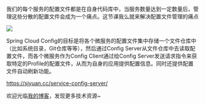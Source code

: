 我们的每个服务的配置文件都是在自身代码库中，当服务数量达到一定数量后，管理这些分散的配置文件会成为一个痛点。这节课我么就来解决配置文件管理的痛点

![](https://github.com/xbox1994/2018-Java-Interview/raw/master/images/config.jpg)

Spring Cloud Config的目标是将各个微服务的配置文件集中存储一个文件仓库中（比如系统目录，Git仓库等等），然后通过Config Server从文件仓库中去读取配置文件，而各个微服务作为Config Client通过给Config Server发送请求指令来获取特定的Profile的配置文件，从而为自身的应用提供配置信息。同时还提供配置文件自动刷新功能。

https://sjyuan.cc/service-config-server/

欢迎光临[我的博客](http://www.wangtianyi.top/?utm_source=github&utm_medium=github)，发现更多技术资源~
